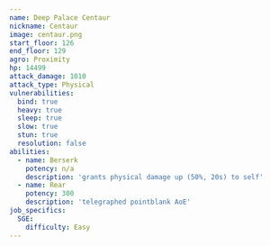 ```yaml
---
name: Deep Palace Centaur
nickname: Centaur
image: centaur.png
start_floor: 126
end_floor: 129
agro: Proximity
hp: 14499
attack_damage: 1010
attack_type: Physical
vulnerabilities:
  bind: true
  heavy: true
  sleep: true
  slow: true
  stun: true
  resolution: false
abilities:
  - name: Berserk
    potency: n/a
    description: 'grants physical damage up (50%, 20s) to self'
  - name: Rear
    potency: 300
    description: 'telegraphed pointblank AoE'
job_specifics:
  SGE:
    difficulty: Easy
---
```

